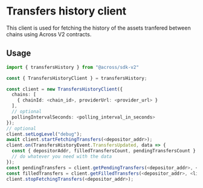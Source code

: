 # Transfers history client

This client is used for fetching the history of the assets tranfered between chains using Across V2 contracts.

## Usage
```ts
import { transfersHistory } from "@across/sdk-v2"

const { TransfersHistoryClient } = transfersHistory;

const client = new TransfersHistoryClient({
  chains: [
    { chainId: <chain_id>, providerUrl: <provider_url> }
  ],
  // optional 
  pollingIntervalSeconds: <polling_interval_in_seconds>
});
// optional
client.setLogLevel("debug");
await client.startFetchingTransfers(<depositor_addr>);
client.on(TransfersHistoryEvent.TransfersUpdated, data => {
  const { depositorAddr, filledTransfersCount, pendingTransfersCount } = data;
  // do whatever you need with the data
});
const pendingTransfers = client.getPendingTransfers(<depositor_addr>, <limit>, <offset>);
const filledTransfers = client.getFilledTransfers(<depositor_addr>, <limit>, <offset>);
client.stopFetchingTransfers(<depositor_addr>);
```
